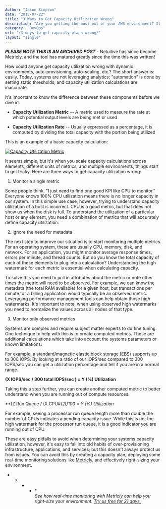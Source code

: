```yaml
---
Author: "Jason Simpson"
date: "2015-07-22"
title: "3 Ways to Get Capacity Utilization Wrong"
description: "Are you getting the most out of your AWS environment? It's easy to get capacity utilization wrong! Here are three common mistakes to avoid."
category: "DevOps"
url: "/3-ways-to-get-capacity-plans-wrong/"
layout: "single"
---
```

***PLEASE NOTE THIS IS AN ARCHIVED POST*** - Netuitive has since become Metricly, and the tool has matured greatly since the time this was written!

How could anyone get capacity utilization wrong with dynamic environments, auto-provisioning, auto-scaling, etc.?  The short answer is: easily. Today, systems are not leveraging analytics; "automation" is done by setting static thresholds; and capacity utilization calculations are inaccurate.

It's important to know the difference between these components before we dive in:

-   **Capacity Utilization Metric** -- A metric used to measure the rate at which potential output levels are being met or used

-   **Capacity Utilization Rate** -- Usually expressed as a percentage, it is computed by dividing the total capacity with the portion being utilized

This is an example of a basic capacity calculation:

[![Capacity Utilization Metric](https://s3-us-west-2.amazonaws.com/com-netuitive-app-usw2-public/wp-content/uploads/2016/03/Capacity_Utilization_Example1.png)](https://s3-us-west-2.amazonaws.com/com-netuitive-app-usw2-public/wp-content/uploads/2016/03/Capacity_Utilization_Example1.png)

It seems simple, but it's when you scale capacity calculations across elements, different units of metrics, and multiple environments, things start to get tricky.  Here are three ways to get capacity utilization wrong:

1) Monitor a single metric

Some people think, "I just need to find one good KPI like CPU to monitor."  Everyone knows 100% CPU utilization means there is no longer capacity in our system. In this simple use case, however, trying to understand capacity utilization of a host is incorrect. CPU is a good metric, but that does not show us when the disk is full.  To understand the utilization of a particular host or any element, you need a combination of metrics that will accurately define capacity utilization.

2) Ignore the need for metadata

The next step to improve our situation is to start monitoring multiple metrics.  For an operating system, these are usually CPU, memory, disk, and network.  For an application, you might monitor average response times, errors per minute, and thread counts.  But do you know the total capacity of each of these elements to plug into a calculation?  Understanding the high watermark for each metric is essential when calculating capacity.

To solve this you need to pull in attributes about the metric or note other times the metric will need to be observed.  For example, we can know the metadata (the total RAM available) for a given host, but transactions per minute for a billing application would typically be an observed metric. Leveraging performance management tools can help obtain those high watermarks.  It's important to note, when using observed high watermarks you need to normalize the values across all nodes of that type.

3) Monitor only observed metrics

Systems are complex and require subject matter experts to do fine tuning. One technique to help with this is to create computed metrics. These are additional calculations which take into account the systems parameters or known limitations.

For example, a standard/magnetic elastic block storage (EBS) supports up to 300 IOPS.  By looking at a ratio of our IOPS/sec compared to 300 IOPS/sec you can get a utilization percentage and tell if you are in a normal range.

**(X IOPS/sec / 300 total IOPS/sec ) = Y (%) Utilization**

Taking this a step further, you can create another computed metric to better understand when you are running out of compute resources.

**(Z Run Queue / (X CPU#)*2))*100 = Y (%) Utilization**

For example, seeing a processor run queue length more than double the number of CPUs indicates a pending capacity issue. While this is not the high watermark for the processor run queue, it is a good indicator you are running out of CPU.

These are easy pitfalls to avoid when determining your systems capacity utilization, however, it's easy to fall into old habits of over-provisioning infrastructure, applications, and services; but this doesn't always protect us from issues. You can avoid this by creating a capacity plan, deploying some real-time monitoring solutions like [Metricly](/), and effectively right-sizing your environment.

* * * * *\
*See how real-time monitoring with Metricly can help you right-size your environment. [Try us free for 21 days.](/signup)*
